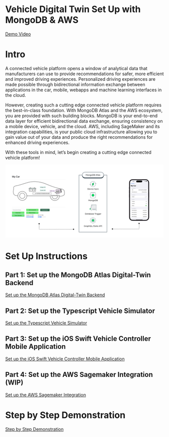 # Vehicle Digital Twin Set Up with MongoDB & AWS 

[Demo Video](https://youtu.be/8SztdPe6wJA)

# Intro 

A connected vehicle platform opens a window of analytical data that manufacturers can use to provide recommendations for safer, more efficient and improved driving experiences. Personalized driving experiences are made possible through bidirectional information exchange between applications in the car, mobile, webapps and machine learning interfaces in the cloud.

However, creating such a cutting edge connected vehicle platform requires the best-in-class foundation. With MongoDB Atlas and the AWS ecosystem, you are provided with such building blocks. MongoDB is your end-to-end data layer for efficient bidirectional data exchange, ensuring consistency on a mobile device, vehicle, and the cloud. AWS, including SageMaker and its integration capabilities, is your public cloud infrastructure allowing you to gain value out of your data and produce the right recommendations for enhanced driving experiences.

With these tools in mind, let’s begin creating a cutting edge connected vehicle platform!

![image](media/Overview_New.png)

# Set Up Instructions 

## Part 1: Set up the MongoDB Atlas Digital-Twin Backend

[Set up the MongoDB Atlas Digital-Twin Backend](https://github.com/mongodb-industry-solutions/Digital-Twin-AWS-Blog/tree/main/atlas-backend)

## Part 2: Set up the Typescript Vehicle Simulator

[Set up the Typescript Vehicle Simulator](https://github.com/mongodb-industry-solutions/Digital-Twin-AWS-Blog/tree/main/device-ts)

## Part 3: Set up the iOS Swift Vehicle Controller Mobile Application

[Set up the iOS Swift Vehicle Controller Mobile Application](https://github.com/mongodb-industry-solutions/Digital-Twin-AWS-Blog/tree/main/mobile-swift)


## Part 4: Set up the AWS Sagemaker Integration (WIP)

[Set up the AWS Sagemaker Integration](https://github.com/mongodb-industry-solutions/Digital-Twin-AWS-Blog/tree/main/aws-sagemaker)

# Step by Step Demonstration 
[Step by Step Demonstration](https://github.com/mongodb-industry-solutions/Digital-Twins-With-AWS/blob/main/Demo_Instructions.md)
